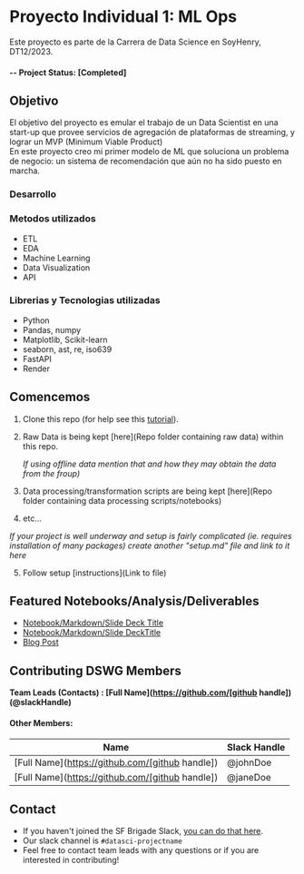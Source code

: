 # Proyecto Individual 1: ML Ops
Este proyecto es parte de la Carrera de Data Science en SoyHenry, DT12/2023.

#### -- Project Status: [Completed]

## Objetivo
El objetivo del proyecto es emular el trabajo de un Data Scientist en una start-up que provee servicios de agregación de plataformas de streaming, y lograr un MVP (Minimum Viable Product)  
En este proyecto creo mi primer modelo de ML que soluciona un problema de negocio: un sistema de recomendación que aún no ha sido puesto en marcha.

### Desarrollo


### Metodos utilizados
* ETL
* EDA
* Machine Learning
* Data Visualization
* API


### Librerias y Tecnologias utilizadas
* Python
* Pandas, numpy
* Matplotlib, Scikit-learn
* seaborn, ast, re, iso639
* FastAPI
* Render



## Comencemos

1. Clone this repo (for help see this [tutorial](https://help.github.com/articles/cloning-a-repository/)).
2. Raw Data is being kept [here](Repo folder containing raw data) within this repo.

    *If using offline data mention that and how they may obtain the data from the froup)*
    
3. Data processing/transformation scripts are being kept [here](Repo folder containing data processing scripts/notebooks)
4. etc...

*If your project is well underway and setup is fairly complicated (ie. requires installation of many packages) create another "setup.md" file and link to it here*  

5. Follow setup [instructions](Link to file)

## Featured Notebooks/Analysis/Deliverables
* [Notebook/Markdown/Slide Deck Title](link)
* [Notebook/Markdown/Slide DeckTitle](link)
* [Blog Post](link)


## Contributing DSWG Members

**Team Leads (Contacts) : [Full Name](https://github.com/[github handle])(@slackHandle)**

#### Other Members:

|Name     |  Slack Handle   | 
|---------|-----------------|
|[Full Name](https://github.com/[github handle])| @johnDoe        |
|[Full Name](https://github.com/[github handle]) |     @janeDoe    |

## Contact
* If you haven't joined the SF Brigade Slack, [you can do that here](http://c4sf.me/slack).  
* Our slack channel is `#datasci-projectname`
* Feel free to contact team leads with any questions or if you are interested in contributing!
